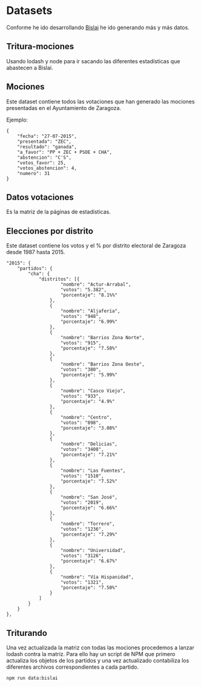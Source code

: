 # Datasets

Conforme he ido desarrollando [Bislai](http://bislai.co) he ido generando más y más datos. 

## Tritura-mociones

Usando lodash y node para ir sacando las diferentes estadísticas que abastecen a Bislai.

## Mociones

Este dataset contiene todos las votaciones que han generado las mociones presentadas en el Ayuntamiento de Zaragoza.

Ejemplo:

```
{
    "fecha": "27-07-2015",
    "presentada": "ZEC",
    "resultado": "ganada",
    "a_favor": "PP + ZEC + PSOE + CHA",
    "abstencion": "C'S",
    "votos_favor": 25,
    "votos_abstencion": 4,
    "numero": 31
}
```

## Datos votaciones

Es la matriz de la páginas de estadísticas.

## Elecciones por distrito

Este dataset contiene los votos y el % por distrito electoral de Zaragoza desde 1987 hasta 2015.

```
"2015": {
    "partidos": {
        "cha": {
            "distritos": [{
                    "nombre": "Actur-Arrabal",
                    "votos": "5.382",
                    "porcentaje": "8.1%%"
                },
                {
                    "nombre": "Aljafería",
                    "votos": "948",
                    "porcentaje": "6.99%"
                },
                {
                    "nombre": "Barrios Zona Norte",
                    "votos": "915",
                    "porcentaje": "7.58%"
                },
                {
                    "nombre": "Barrios Zona Oeste",
                    "votos": "380",
                    "porcentaje": "5.99%"
                },
                {
                    "nombre": "Casco Viejo",
                    "votos": "933",
                    "porcentaje": "4.9%"
                },
                {
                    "nombre": "Centro",
                    "votos": "898",
                    "porcentaje": "3.08%"
                },
                {
                    "nombre": "Delicias",
                    "votos": "3408",
                    "porcentaje": "7.21%"
                },
                {
                    "nombre": "Las Fuentes",
                    "votos": "1510",
                    "porcentaje": "7.52%"
                },
                {
                    "nombre": "San José",
                    "votos": "2019",
                    "porcentaje": "6.66%"
                },
                {
                    "nombre": "Torrero",
                    "votos": "1236",
                    "porcentaje": "7.29%"
                },
                {
                    "nombre": "Universidad",
                    "votos": "3126",
                    "porcentaje": "6.67%"
                },
                {
                    "nombre": "Vía Hispanidad",
                    "votos": "1321",
                    "porcentaje": "7.50%"
                }
            ]
        }
    }
},
```


## Triturando

Una vez actualizada la matriz con todas las mociones procedemos a lanzar lodash contra la matriz. Para ello hay un script de NPM que primero actualiza los objetos de los partidos y una vez actualizado contabiliza los diferentes archivos correspondientes a cada partido.

```
npm run data:bislai
```
